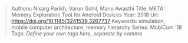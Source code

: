 > Authors: Nisarg Parikh, Varun Gohil, Manu Awasthi
> Title: META: Memory Exploration Tool for Android Devices
> Year: 2018
> Url: https://doi.org/10.1145/3241539.3267737
> Keywords: simulation, mobile computer architecture, memory hierarchy
> Series: MobiCom '18
> Tags: *Define your own tags here, separate by comma*